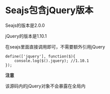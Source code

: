 # Seajs包含jQuery版本

Seajs的版本是2.0.0

jQuery的版本是1.10.1

在seajs里面直接调用即可，不需要额外引用jQuery

```
define(['jquery'], function($){
	console.log($().jquery); //1.10.1
});
```

__注意__

该源码内的jQuery对象不会暴露在全局内
